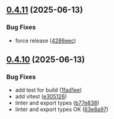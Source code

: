 ## [0.4.11](https://github.com/programisto-labs/edrm-user/compare/v0.4.10...v0.4.11) (2025-06-13)


### Bug Fixes

* force release ([4286eec](https://github.com/programisto-labs/edrm-user/commit/4286eecd48f921ee6b6c894029a1dc4da679cf99))

## [0.4.10](https://github.com/programisto-labs/edrm-user/compare/v0.4.9...v0.4.10) (2025-06-13)


### Bug Fixes

* add test for build ([1fad1ee](https://github.com/programisto-labs/edrm-user/commit/1fad1ee215d511d663020170b744471db7ddf84f))
* add vitest ([e305126](https://github.com/programisto-labs/edrm-user/commit/e305126bb76f74c27572f2bb1982cab8b1761810))
* linter and export types ([b77e838](https://github.com/programisto-labs/edrm-user/commit/b77e8381fa5bd44b0b6c393632797d013a44294c))
* linter and export types OK ([63e8a97](https://github.com/programisto-labs/edrm-user/commit/63e8a9758977e1b1d55221bde99d23fdd17653fc))
